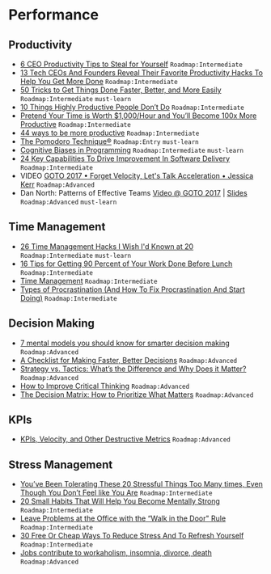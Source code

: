# Performance

## Productivity

 - [6 CEO Productivity Tips to Steal for Yourself](https://mashable.com/2014/04/21/productivity-tips-ceo/) `Roadmap:Intermediate`
 - [13 Tech CEOs And Founders Reveal Their Favorite Productivity Hacks To Help You Get More Done](https://www.businessinsider.com/tech-ceos-favorite-productivity-hacks-2013-8) `Roadmap:Intermediate`
 - [50 Tricks to Get Things Done Faster, Better, and More Easily](https://www.lifehack.org/articles/productivity/50-tricks-to-get-things-done-faster-better-and-more-easily.html) `Roadmap:Intermediate` `must-learn`
 - [10 Things Highly Productive People Don’t Do](https://www.lifehack.org/articles/productivity/10-things-highly-productive-people-dont-2.html) `Roadmap:Intermediate`
 - [Pretend Your Time is Worth $1,000/Hour and You’ll Become 100x More Productive](https://medium.com/swlh/pretend-your-time-is-worth-1-000-hour-and-youll-become-100x-more-productive-f04628bb3e6d) `Roadmap:Intermediate`
 - [44 ways to be more productive](https://www.stl-training.co.uk/sharing/16-44-ways-be-more-productive.html) `Roadmap:Intermediate`
 - [The Pomodoro Technique®](https://francescocirillo.com/pages/pomodoro-technique) `Roadmap:Entry` `must-learn`
 - [Cognitive Biases in Programming](https://medium.com/hackernoon/cognitive-biases-in-programming-5e937707c27b) `Roadmap:Intermediate` `must-learn`
 - [24 Key Capabilities To Drive Improvement In Software Delivery](https://itrevolution.com/24-key-capabilities-to-drive-improvement-in-software-delivery/) `Roadmap:Intermediate`
 - VIDEO [GOTO 2017 • Forget Velocity, Let's Talk Acceleration • Jessica Kerr](https://www.youtube.com/watch?v=Lbcyyu8XB_Y) `Roadmap:Advanced`
 - Dan North: Patterns of Effective Teams [Video @ GOTO 2017](https://www.youtube.com/watch?v=lvs7VEsQzKY) | [Slides](https://files.gotocon.com/uploads/slides/conference_3/62/original/Patterns_of_Effective_Teams%20PDF.pdf) `Roadmap:Advanced` `must-learn`

## Time Management

 - [26 Time Management Hacks I Wish I'd Known at 20](https://www.slideshare.net/egarbugli/26-time-management-hacks-i-wish-id-known-at-20) `Roadmap:Intermediate` `must-learn`
 - [16 Tips for Getting 90 Percent of Your Work Done Before Lunch](https://www.inc.com/neil-patel/16-tips-for-getting-90-of-your-work-done-in-the-morning.html) `Roadmap:Intermediate`
 - [Time Management](https://www.mindtools.com/pages/main/newMN_HTE.htm) `Roadmap:Intermediate`
 - [Types of Procrastination (And How To Fix Procrastination And Start Doing)](https://www.lifehack.org/articles/productivity/types-procrastination-and-how-you-can-fix-them.html) `Roadmap:Intermediate`

## Decision Making

 - [7 mental models you should know for smarter decision making](https://thenextweb.com/lifehacks/2016/08/01/989517/) `Roadmap:Advanced`
 - [A Checklist for Making Faster, Better Decisions](https://hbr.org/2016/03/a-checklist-for-making-faster-better-decisions) `Roadmap:Advanced`
 - [Strategy vs. Tactics: What’s the Difference and Why Does it Matter?](https://fs.blog/2018/08/strategy-vs-tactics/) `Roadmap:Advanced`
 - [How to Improve Critical Thinking](https://www.scotthyoung.com/blog/2019/03/07/improve-critical-thinking/) `Roadmap:Advanced`
 - [The Decision Matrix: How to Prioritize What Matters](https://fs.blog/2018/09/decision-matrix/) `Roadmap:Advanced`

## KPIs

 - [KPIs, Velocity, and Other Destructive Metrics](https://holub.com/kpis-velocity-and-other-destructive-metrics/) `Roadmap:Advanced`

## Stress Management

 - [You’ve Been Tolerating These 20 Stressful Things Too Many times, Even Though You Don’t Feel like You Are](https://www.lifehack.org/articles/communication/youve-been-tolerating-these-20-stressful-things-too-many-times-even-though-you-dont-feel-like-you-are.html) `Roadmap:Intermediate`
 - [20 Small Habits That Will Help You Become Mentally Strong](https://www.lifehack.org/354489/20-small-habits-build-become-mentally-stronger-this-year) `Roadmap:Intermediate`
 - [Leave Problems at the Office with the “Walk in the Door" Rule](https://lifehacker.com/leave-problems-at-the-office-with-the-walk-in-the-door-1599280269) `Roadmap:Intermediate`
 - [30 Free Or Cheap Ways To Reduce Stress And To Refresh Yourself](https://www.lifehack.org/articles/money/30-free-cheap-ways-reduce-stress-and-refresh-yourself.html) `Roadmap:Intermediate`
 - [Jobs contribute to workaholism, insomnia, divorce, death](https://www.businessinsider.com/disturbing-facts-about-your-job-2011-2) `Roadmap:Advanced`
